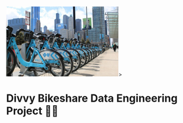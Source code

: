  <img src="images/Divvy-bikes.jpg" width="60%" height="30%">>
 
# Divvy Bikeshare Data Engineering Project 🚴‍♀️
